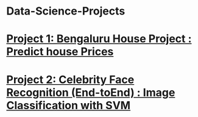 # Data-Science-Projects
 
# [Project 1: Bengaluru House Project : Predict house Prices](https://github.com/tugra-alp/Data-Science-Projects/tree/main/Project1-Bengaluru%20House%20Project)
# [Project 2: Celebrity Face Recognition (End-toEnd) : Image Classification with SVM](https://github.com/tugra-alp/Data-Science-Projects/tree/main/Project2-Celebrity%20Face%20Recognition)
